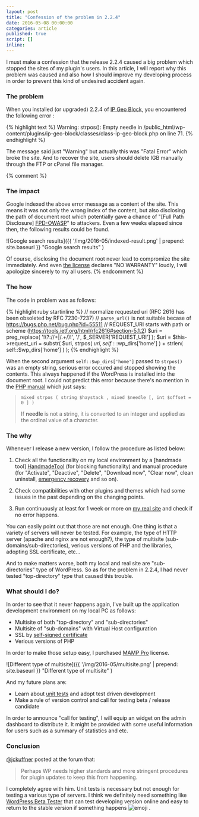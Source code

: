 ```yaml
---
layout: post
title: "Confession of the problem in 2.2.4"
date: 2016-05-08 00:00:00
categories: article
published: true
script: []
inline:
---
```


I must make a confession that the release 2.2.4 caused a big problem which 
stopped the sites of my plugin's users. In this article, I will report why 
this problem was caused and also how I should improve my developing process 
in order to prevent this kind of undesired accident again.

<!--more-->

### The problem ###

When you installed (or upgraded) 2.2.4 of [IP Geo Block][IP-Geo-Block], you encountered 
the following error :

{% highlight text %}
Warning: strpos(): Empty needle in /public_html/wp-content/plugins/ip-geo-block/classes/class-ip-geo-block.php on line 71.
{% endhighlight %}

The message said just "Warning" but actually this was "Fatal Error" which broke
the site. And to recover the site, users should delete IGB manually through the
FTP or cPanel file manager.

{% comment %}
### The impact ###

Google indexed the above error message as a content of the site. This means 
it was not only the wrong index of the content, but also disclosing the path 
of document root which potentially gave a chance of "[Full Path Disclosure]
[FPD-OWASP]" to attackers. Even a few weeks elapsed since then, the following 
results could be found.

![Google search results]({{ '/img/2016-05/indexed-result.png' | prepend: site.baseurl }}
 "Google search results"
)

Of course, disclosing the document root never lead to compromize the site 
immediately. And even [the license][LICENSE] declares "NO WARRANTY" loudly, 
I will apologize sincerely to my all users.
{% endcomment %}

### The how ###

The code in problem was as follows:

{% highlight ruby startinline %}
// normalize requested uri (RFC 2616 has been obsoleted by RFC 7230-7237)
// `parse_url()` is not suitable becase of https://bugs.php.net/bug.php?id=55511
// REQUEST_URI starts with path or scheme (https://tools.ietf.org/html/rfc2616#section-5.1.2)
$uri = preg_replace( '!(?://+|/\.+/)!', '/', $_SERVER['REQUEST_URI'] );
$uri = $this->request_uri = substr( $uri, strpos( $uri, self::$wp_dirs['home'] ) + strlen( self::$wp_dirs['home'] ) );
{% endhighlight %}

When the second argument `self::$wp_dirs['home']` passed to `strpos()` was an 
empty string, serious error occured and stopped showing the contents. This 
always happened if the WordPress is installed into the document root. I could 
not predict this error because there's no mention in the [PHP manual][STRPOS]
which just says:

> `mixed strpos ( string $haystack , mixed $needle [, int $offset = 0 ] )`
>
> If **needle** is not a string, it is converted to an integer and applied as 
> the ordinal value of a character.

### The why ###

Whenever I release a new version, I follow the procedure as listed below:

1. Check all the functionality on my local environment by a [handmade tool]
[HandmadeTool] (for blocking functionality) and manual procedure (for 
"Activate", "Deactive", "Delete", "Download now", "Clear now", clean 
uninstall, [emergency recovery][EMERGENCY] and so on).

2. Check compatibilities with other plugins and themes which had some issues 
in the past depending on the changing points.

3. Run continuously at least for 1 week or more on [my real site][MyRealSite]
and check if no error happens.

You can easily point out that those are not enough. One thing is that a variety
of servers will never be tested. For example, the type of HTTP server (apache 
and nginx are not enough?), the type of multisite (sub-domains/sub-directories),
verious versions of PHP and the libraries, adopting SSL certificate, etc...

And to make matters worse, both my local and real site are "sub-directories" 
type of WordPress. So as for the problem in 2.2.4, I had never tested 
"top-directory" type that caused this trouble.

### What should I do? ###

In order to see that it never happens again, I've built up the application 
development environment on my local PC as follows:

- Multisite of both "top-directory" and "sub-directories"
- Multisite of "sub-domains" with Virtual Host configuration
- SSL by [self-signed certificate][SELF-SSL]
- Verious versions of PHP

In order to make those setup easy, I purchased [MAMP Pro][MAMP-PRO] license.

![Different type of multisite]({{ '/img/2016-05/multisite.png' | prepend: site.baseurl }}
 "Different type of multisite"
)

And my future plans are:

- Learn about [unit tests][UnitTest] and adopt test driven development
- Make a rule of version control and call for testing beta / release candidate

In order to announce "call for testing", I will equip an widget on the admin 
dashboard to distribute it. It might be provided with some useful information 
for users such as a summary of statistics and etc.

### Conclusion ###

[@jckuffner][JCKUFFNER] posted at the forum that:

> Perhaps WP needs higher standards and more stringent procedures for plugin 
> updates to keep this from happening.

I completely agree with him. Unit tests is necessary but not enough for testing
a various type of servers. I think we definitely need something like [WordPress
Beta Tester][BetaTester] that can test developing version online and easy to 
return to the stable version if something happens <span class="emoji">
![emoji](https://assets-cdn.github.com/images/icons/emoji/unicode/1f60e.png)
</span> .

[IP-Geo-Block]: https://wordpress.org/plugins/ip-geo-block/ "WordPress › IP Geo Block « WordPress Plugins"
[HandmadeTool]: https://github.com/tokkonopapa/WordPress-IP-Geo-Block/tree/master/test "WordPress Post Simulator"
[EMERGENCY]:    http://www.ipgeoblock.com/codex/what-should-i-do-when-i-m-locked-out.html "What should I do when I'm locked out? | IP Geo Block"
[MyRealSite]:   http://tokkono.cute.coocan.jp/blog/slow/ "Slow…"
[FPD-OWASP]:    https://www.owasp.org/index.php/Full_Path_Disclosure "Full Path Disclosure - OWASP"
[STRPOS]:       http://php.net/manual/en/function.strpos.php "PHP: strpos - Manual"
[SELF-SSL]:     https://en.wikipedia.org/wiki/Self-signed_certificate "Self-signed certificate - Wikipedia, the free encyclopedia"
[MAMP-PRO]:     https://www.mamp.info/en/mamp-pro/ "MAMP & MAMP PRO - One PC - multiple Servers"
[LICENSE]:      https://plugins.svn.wordpress.org/ip-geo-block/trunk/LICENSE.txt
[UnitTest]:     http://wp-cli.org/docs/plugin-unit-tests/ "Plugin unit tests | WP-CLI"
[JCKUFFNER]:    https://wordpress.org/support/topic/error-after-update-to-newest-version#post-8299577 "WordPress › Support » Error after Update to newest version"
[BetaTester]:   https://wordpress.org/plugins/wordpress-beta-tester/ "WordPress Beta Tester - WordPress Plugins"
